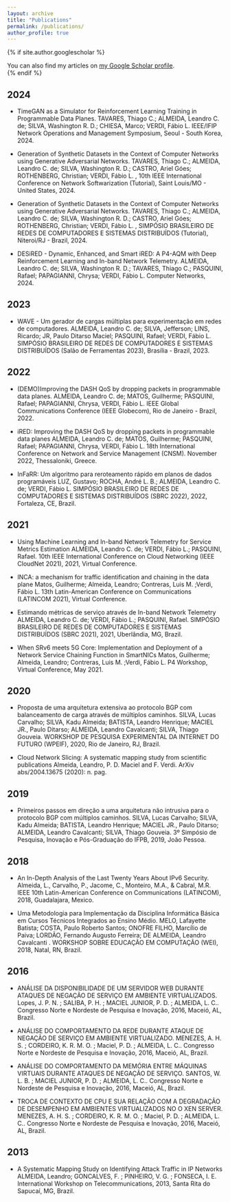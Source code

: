 ```yaml
---
layout: archive
title: "Publications"
permalink: /publications/
author_profile: true
---
```


{% if site.author.googlescholar %}
  <div class="wordwrap">You can also find my articles on <a href="{{site.author.googlescholar}}">my Google Scholar profile</a>.</div>
{% endif %}

2024
------

- TimeGAN as a Simulator for Reinforcement Learning Training in Programmable Data Planes. TAVARES, Thiago C.; ALMEIDA, Leandro C. de; SILVA, Washington R. D.; CHIESA, Marco; VERDI, Fábio L. IEEE/IFIP Network Operations and Management Symposium, Seoul - South Korea, 2024.

- Generation of Synthetic Datasets in the Context of Computer Networks using Generative Adversarial Networks. TAVARES, Thiago C.; ALMEIDA, Leandro C. de; SILVA, Washington R. D.; CASTRO, Ariel Góes; ROTHENBERG, Christian; VERDI, Fábio L. , 10th IEEE International Conference on Network Softwarization (Tutorial), Saint Louis/MO - United States, 2024.

- Generation of Synthetic Datasets in the Context of Computer Networks using Generative Adversarial Networks. TAVARES, Thiago C.; ALMEIDA, Leandro C. de; SILVA, Washington R. D.; CASTRO, Ariel Góes; ROTHENBERG, Christian; VERDI, Fábio L. , SIMPÓSIO BRASILEIRO DE REDES DE COMPUTADORES E SISTEMAS DISTRIBUÍDOS (Tutorial), Niteroi/RJ - Brazil, 2024.

- DESiRED - Dynamic, Enhanced, and Smart iRED: A P4-AQM with Deep Reinforcement Learning and In-band Network Telemetry. ALMEIDA, Leandro C. de; SILVA, Washington R. D.; TAVARES, Thiago C.; PASQUINI, Rafael; PAPAGIANNI, Chrysa; VERDI, Fábio L. Computer Networks, 2024.


2023
------

- WAVE - Um gerador de cargas múltiplas para experimentação em redes de computadores. ALMEIDA, Leandro C. de; SILVA, Jefferson; LINS, Ricardo; JR, Paulo Ditarso Maciel; PASQUINI, Rafael; VERDI, Fábio L. SIMPÓSIO BRASILEIRO DE REDES DE COMPUTADORES E SISTEMAS DISTRIBUÍDOS (Salão de Ferramentas 2023), Brasília - Brazil, 2023. 


2022
------

- (DEMO)Improving the DASH QoS by dropping packets in programmable data planes. ALMEIDA, Leandro C. de; MATOS, Guilherme; PASQUINI, Rafael; PAPAGIANNI, Chrysa, VERDI, Fábio L. IEEE Global Communications Conference (IEEE Globecom), Rio de Janeiro - Brazil, 2022.

- iRED: Improving the DASH QoS by dropping packets in programmable data planes ALMEIDA, Leandro C. de; MATOS, Guilherme; PASQUINI, Rafael; PAPAGIANNI, Chrysa, VERDI, Fábio L. 18th International Conference on Network and Service Management (CNSM). November 2022, Thessaloniki, Greece.

- InFaRR: Um algoritmo para reroteamento rápido em planos de dados programáveis LUZ, Gustavo; ROCHA, André L. B.; ALMEIDA, Leandro C. de; VERDI, Fábio L. SIMPÓSIO BRASILEIRO DE REDES DE COMPUTADORES E SISTEMAS DISTRIBUÍDOS (SBRC 2022), 2022, Fortaleza, CE, Brazil.

2021
------

- Using Machine Learning and In-band Network Telemetry for Service Metrics Estimation ALMEIDA, Leandro C. de; VERDI, Fábio L.; PASQUINI, Rafael. 10th IEEE International Conference on Cloud Networking (IEEE CloudNet 2021), 2021, Virtual Conference.

- INCA: a mechanism for traffic identification and chaining in the data plane Matos, Guilherme; Almeida, Leandro; Contreras, Luis M. ;Verdi, Fábio L. 13th Latin-American Conference on Communications (LATINCOM 2021), Virtual Conference.

- Estimando métricas de serviço através de In-band Network Telemetry ALMEIDA, Leandro C. de; VERDI, Fábio L.; PASQUINI, Rafael. SIMPÓSIO BRASILEIRO DE REDES DE COMPUTADORES E SISTEMAS DISTRIBUÍDOS (SBRC 2021), 2021, Uberlândia, MG, Brazil.

- When SRv6 meets 5G Core: Implementation and Deployment of a Network Service Chaining Function in SmartNICs Matos, Guilherme; Almeida, Leandro; Contreras, Luis M. ;Verdi, Fábio L. P4 Workshop, Virtual Conference, May 2021.

2020
------

- Proposta de uma arquitetura extensiva ao protocolo BGP com balanceamento de carga através de múltiplos caminhos. SILVA, Lucas Carvalho; SILVA, Kadu Almeida; BATISTA, Leandro Henrique; MACIEL JR., Paulo Ditarso; ALMEIDA, Leandro Cavalcanti; SILVA, Thiago Gouveia. WORKSHOP DE PESQUISA EXPERIMENTAL DA INTERNET DO FUTURO (WPEIF), 2020, Rio de Janeiro, RJ, Brazil.

- Cloud Network Slicing: A systematic mapping study from scientific publications Almeida, Leandro, P. D. Maciel and F. Verdi. ArXiv abs/2004.13675 (2020): n. pag.

2019
------

- Primeiros passos em direção a uma arquitetura não intrusiva para o protocolo BGP com múltiplos caminhos. SILVA, Lucas Carvalho; SILVA, Kadu Almeida; BATISTA, Leandro Henrique; MACIEL JR., Paulo Ditarso; ALMEIDA, Leandro Cavalcanti; SILVA, Thiago Gouveia. 3º Simpósio de Pesquisa, Inovação e Pós-Graduação do IFPB, 2019, João Pessoa.

2018
------

- An In-Depth Analysis of the Last Twenty Years About IPv6 Security. Almeida, L., Carvalho, P., Jacome, C., Monteiro, M.A., & Cabral, M.R. IEEE 10th Latin-American Conference on Communications (LATINCOM), 2018, Guadalajara, Mexico.

- Uma Metodologia para Implementação da Disciplina Informática Básica em Cursos Técnicos Integrados ao Ensino Médio. MELO, Lafayette Batista; COSTA, Paulo Roberto Santos; ONOFRE FILHO, Marcílio de Paiva; LORDÃO, Fernando Augusto Ferreira; DE ALMEIDA, Leandro Cavalcanti . WORKSHOP SOBRE EDUCAÇÃO EM COMPUTAÇÃO (WEI), 2018, Natal, RN, Brazil.

2016
------

- ANÁLISE DA DISPONIBILIDADE DE UM SERVIDOR WEB DURANTE ATAQUES DE NEGAÇÃO DE SERVIÇO EM AMBIENTE VIRTUALIZADOS. Lopes, J. P. N. ; SALIBA, P. H. ; MACIEL JUNIOR, P. D. ; ALMEIDA, L. C.. Congresso Norte e Nordeste de Pesquisa e Inovação, 2016, Maceió, AL, Brazil.

- ANÁLISE DO COMPORTAMENTO DA REDE DURANTE ATAQUE DE NEGAÇÃO DE SERVIÇO EM AMBIENTE VIRTUALIZADO. MENEZES, A. H. S. ; CORDEIRO, K. R. M. O. ; Maciel, P. D. ; ALMEIDA, L. C.. Congresso Norte e Nordeste de Pesquisa e Inovação, 2016, Maceió, AL, Brazil.

- ANÁLISE DO COMPORTAMENTO DA MEMÓRIA ENTRE MÁQUINAS VIRTUAIS DURANTE ATAQUES DE NEGAÇÃO DE SERVIÇO. SANTOS, W. L. B. ; MACIEL JUNIOR, P. D. ; ALMEIDA, L. C.. Congresso Norte e Nordeste de Pesquisa e Inovação, 2016, Maceió, AL, Brazil.

- TROCA DE CONTEXTO DE CPU E SUA RELAÇÃO COM A DEGRADAÇÃO DE DESEMPENHO EM AMBIENTES VIRTUALIZADOS NO O XEN SERVER. MENEZES, A. H. S. ; CORDEIRO, K. R. M. O. ; Maciel, P. D. ; ALMEIDA, L. C.. Congresso Norte e Nordeste de Pesquisa e Inovação, 2016, Maceió, AL, Brazil.

2013
------

- A Systematic Mapping Study on Identifying Attack Traffic in IP Networks ALMEIDA, Leandro; GONCALVES, F. ; PINHEIRO, V. G. ; FONSECA, I. E. International Workshop on Telecommunications, 2013, Santa Rita do Sapucaí, MG, Brazil.